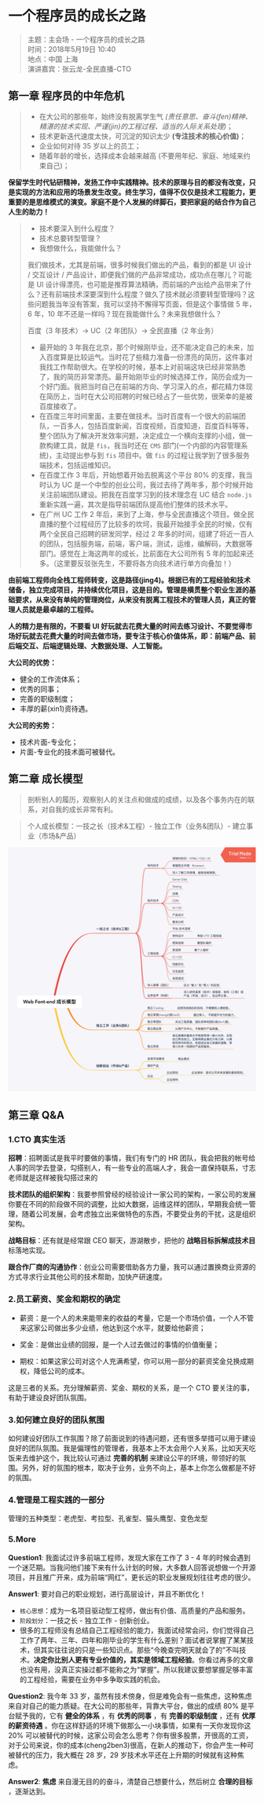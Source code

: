 # 一个程序员的成长之路  

> 主题：主会场 - 一个程序员的成长之路  
> 时间：2018年5月19日 10:40  
> 地点：中国 上海  
> 演讲嘉宾：张云龙-全民直播-CTO  


## 第一章 程序员的中年危机
  
>* 在大公司的那些年，始终没有脱离学生气 *(责任意思、奋斗(fen)精神、精湛的技术实现、严谨(jin)的工程过程、适当的人际关系处理)*；
>* 技术更新迭代速度太快，可沉淀的知识太少 **(专注技术的核心价值)**；
>* 企业如何对待 35 岁以上的员工；
>* 随着年龄的增长，选择成本会越来越高 (不要用年纪、家庭、地域来约束自己)；

**保留学生时代钻研精神，发扬工作中实践精神。技术的原理与目的都没有改变，只是实现的方法和应用的场景发生改变。终生学习，值得不仅仅是技术工程能力，更重要的是思维模式的演变。家庭不是个人发展的绊脚石，要把家庭的结合作为自己人生的助力！**

>* 技术要深入到什么程度？
>* 技术总要转型管理？
>* 我想做什么，我能做什么？
>
> 我们做技术，尤其是前端，很多时候我们做出的产品，看到的都是 UI 设计 / 交互设计 / 产品设计，即便我们做的产品非常成功，成功点在哪儿？可能是 UI 设计得漂亮，也可能是推荐算法精确，而前端的产出给产品带来了什么？还有前端技术深要深到什么程度？做久了技术就必须要转型管理吗？这些问题我当年没有答案，我可以坚持不懈得写页面，但是这个事情做 5 年，6 年，10 年不还是一样吗？现在我能做什么？未来我想做什么？
> 
> 百度（3 年技术）-> UC（2 年团队）-> 全民直播（2 年业务）
> 
>* 最开始的 3 年我在北京，那个时候刚毕业，还不能决定自己的未来，加入百度算是比较运气。当时花了些精力准备一份漂亮的简历，这件事对我找工作帮助很大。在学校的时候，基本上对前端这块已经非常熟悉了，我的简历非常漂亮。最开始刚毕业的时候选择工作，简历会成为一个好门面。我把当时自己在前端的方向、学习深入的点，都花精力体现在简历上，当时在大公司招聘的时候已经占了一些优势，很荣幸的是被百度接收了。    
>* 在百度三年时间里面，主要在做技术。当时百度有一个很大的前端团队，一百多人，包括百度新闻，百度视频，百度知道，百度百科等等，整个团队为了解决开发效率问题，决定成立一个横向支撑的小组，做一款构建工具，就是 `fis`，我当时还在 `CMS` 部门(一个内部的内容管理系统)，主动提出参与到 `fis` 项目中。做 `fis` 的过程让我学到了很多服务端技术，包括运维知识。  
>* 在百度工作 3 年后，开始想着开始去脱离这个平台 80% 的支撑，我当时认为 UC 是一个中型的创业公司，我过去待了两年多，那个时候开始关注前端团队建设。把我在百度学习到的技术理念在 UC 结合 `node.js` 重新实践一遍，其次是指导前端团队提高他们整体的技术水平。    
>* 在广州 UC 工作 2 年后，来到了上海，参与全民直播这个项目。做全民直播的整个过程经历了比较多的坎坷，我最开始接手全民的时候，仅有两个全民自己招聘的研发同学，经过 2 年多的时间，组建了将近一百人的团队，包括服务端，前端，客户端，测试，运维，编解码，大数据等部门。感觉在上海这两年的成长，比前面在大公司所有 5 年的加起来还多。（这里要反驳张先生，不要将各方向技术进行单方向叠加！）   

**由前端工程师向全栈工程师转变，这是路径(jing4)。根据已有的工程经验和技术储备，独立完成项目，并持续优化项目，这是目的。管理是横贯整个职业生涯的基础要求，从来没有单纯的管理岗位，从来没有脱离工程技术的管理人员，真正的管理人员就是最卓越的工程师。**  

**人的精力是有限的，不要看 UI 好玩就去花费大量的时间去练习设计、不要觉得市场好玩就去花费大量的时间去做市场，要专注于核心价值体系，即：前端产品、前后端交互、后端逻辑处理、大数据处理、人工智能。**  


**大公司的优势：**  
* 健全的工作流体系；  
* 优秀的同事；  
* 完善的职级制度；  
* 丰厚的薪(xin1)资待遇。  

**大公司的劣势：** 
* 技术片面-专业化；  
* 片面-专业化的技术面可被替代。


## 第二章 成长模型

> 剖析别人的履历，观察别人的关注点和做成的成绩，以及各个事务内在的联系，对自我的成长非常有利。

> 个人成长模型：一技之长（技术&工程）- 独立工作（业务&团队）- 建立事业（市场&产品）

![大前端成长模型](images/Frontend-成长模型1.png)  


## 第三章 Q&A

### 1.CTO 真实生活

**招聘**：招聘面试是我平时要做的事情，我们有专门的 HR 团队，我会把我的帐号给人事的同学去登录，勾搭别人，有一些专业的高端人才，我会一直保持联系，寸志老师就是这样被我勾搭过来的 

**技术团队的组织架构**：我要参照曾经的经验设计一家公司的架构，一家公司的发展你要在不同的阶段做不同的调整，比如大数据，运维这样的团队，早期我会统一管理，随着公司发展，会考虑独立出来做特色的东西，不要受业务的干扰，这是组织架构。  

**战略目标**：还有就是经常跟 CEO 聊天，游湖散步，把他的 **战略目标拆解成技术目** 标落地实现。  

**跟合作厂商的沟通协作**：创业公司需要借助各方力量，我可以通过置换商业资源的方式寻求行业其他公司的技术帮助，加快产研速度。


### 2.员工薪资、奖金和期权的确定

* 薪资：是一个人的未来能带来的收益的考量，它是一个市场价值，一个人不管来这家公司做出多少业绩，他达到这个水平，就要给他薪资；  

* 奖金：是做出业绩的回报，是一个人过去做过的事情的价值衡量；  

* 期权：如果这家公司对这个人充满希望，你可以用一部分的薪资奖金兑换成期权，降低公司的成本。    

这是三者的关系。充分理解薪资、奖金、期权的关系，是一个 CTO 要关注的事，有助于建设良好团队氛围。


### 3.如何建立良好的团队氛围

如何建设好团队工作氛围？除了前面说到的待遇问题，还有很多举措可以用于建设良好的团队氛围。我是偏理性的管理者，我基本上不太会用个人关系，比如天天吃饭来去维护这个，我比较认可通过 **完善的机制** 来建设公平的环境，带领好的氛围。另外，好的氛围的根本，取决于业务，业务不向上，基本上你怎么做都是不好的氛围。


### 4.管理是工程实践的一部分
管理的五种类型：老虎型、考拉型、孔雀型、猫头鹰型、变色龙型


### 5.More  

**Question1**: 我面试过许多前端工程师，发现大家在工作了 3 - 4 年的时候会遇到一个迷茫期。当我问他们接下来有什么计划的时候，大多数人回答说想做一个开源项目，并且推广开来，成为前端“网红”，更长远的职业发展规划往往考虑的很少。

**Answer1**: 要对自己的职业规划，进行高层设计，并且不断优化！  
* `核心思想`：成为一名项目驱动型工程师，做出有价值、高质量的产品和服务。  
* `阶段划分`：一技之长 - 独立工作 - 创新创业。    
* 很多的工程师没有总结自己工程经验的能力，我面试经常会问，你们觉得自己工作了两年、三年、四年和刚毕业的学生有什么差别？面试者说掌握了某某技术，但其实往往说的只是一些知识点。那些“今晚查完明天就会了的”不叫技术。**决定你比别人更有专业价值的，其实是领域工程经验**。你看过再多的文章也没有用，没真正实操过都不能称之为“掌握”。所以我建议要想掌握足够丰富的工程经验，需要在业务中多争取实践的机会。  


**Question2**: 我今年 33 岁，虽然有技术傍身，但是难免会有一些焦虑，这种焦虑来自对自己的能力质疑。在大公司的那些年，背靠大平台，做出的成绩 80% 是平台赋予我的，它有 **健全的体系** ，有 **优秀的同事** ，有 **完善的职级制度** ，还有 **优厚的薪资待遇** 。你在这样舒适的环境下做那么一小块事情，如果有一天你发现你这 20% 可以被替代的时候，这家公司会怎么思考？你有很多股票，开很高的工资，对于公司来说，你的成本(cheng2ben3)很高，在新人的推动下，你会产生一种可被替代的压力，我大概在 28 岁，29 岁技术水平还在上升期的时候就有这种焦虑。

**Answer2**: **焦虑** 来自漫无目的的奋斗，清楚自己想要什么，然后树立 **合理的目标** ，逐渐达到。  
